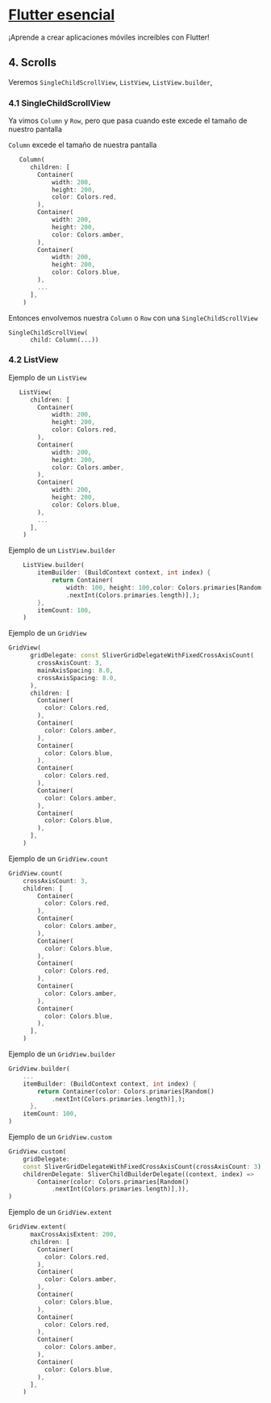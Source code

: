 # [Flutter esencial](../readme.md)

¡Aprende a crear aplicaciones móviles increíbles con Flutter!

## 4. Scrolls
Veremos `SingleChildScrollView`, `ListView`, `ListView.builder`, 

### 4.1 SingleChildScrollView

Ya vimos `Column` y `Row`, pero que pasa cuando este excede el tamaño de nuestro pantalla

 `Column` excede el tamaño de nuestra pantalla
```dart
   Column(
      children: [
        Container(
            width: 200,
            height: 200,
            color: Colors.red,
        ),
        Container(
            width: 200,
            height: 200,
            color: Colors.amber,
        ),
        Container(
            width: 200,
            height: 200,
            color: Colors.blue,
        ),
        ...
      ],
    )
```
Entonces envolvemos nuestra  `Column` o `Row` con una `SingleChildScrollView`

```
SingleChildScrollView(
      child: Column(...))
```      

### 4.2 ListView

Ejemplo de un `ListView`
```dart
   ListView(
      children: [
        Container(
            width: 200,
            height: 200,
            color: Colors.red,
        ),
        Container(
            width: 200,
            height: 200,
            color: Colors.amber,
        ),
        Container(
            width: 200,
            height: 200,
            color: Colors.blue,
        ),
        ...
      ],
    )
```

Ejemplo de un `ListView.builder`

```dart
    ListView.builder(
        itemBuilder: (BuildContext context, int index) {
            return Container(
                width: 100, height: 100,color: Colors.primaries[Random()
                .nextInt(Colors.primaries.length)],);
        },
        itemCount: 100,
    )
```

Ejemplo de un `GridView`
```dart
GridView(
      gridDelegate: const SliverGridDelegateWithFixedCrossAxisCount(
        crossAxisCount: 3,
        mainAxisSpacing: 8.0,
        crossAxisSpacing: 8.0,
      ),
      children: [
        Container(
          color: Colors.red,
        ),
        Container(
          color: Colors.amber,
        ),
        Container(
          color: Colors.blue,
        ),
        Container(
          color: Colors.red,
        ),
        Container(
          color: Colors.amber,
        ),
        Container(
          color: Colors.blue,
        ),
      ],
    )
```

Ejemplo de un `GridView.count`
```dart
GridView.count(
    crossAxisCount: 3,
    children: [
        Container(
          color: Colors.red,
        ),
        Container(
          color: Colors.amber,
        ),
        Container(
          color: Colors.blue,
        ),
        Container(
          color: Colors.red,
        ),
        Container(
          color: Colors.amber,
        ),
        Container(
          color: Colors.blue,
        ),
      ],
    )
```

Ejemplo de un `GridView.builder`
```dart
GridView.builder(
    ...
    itemBuilder: (BuildContext context, int index) {
        return Container(color: Colors.primaries[Random()
            .nextInt(Colors.primaries.length)],);
      },
    itemCount: 100,
)
```

Ejemplo de un `GridView.custom`
```dart
GridView.custom(
    gridDelegate:
    const SliverGridDelegateWithFixedCrossAxisCount(crossAxisCount: 3),
    childrenDelegate: SliverChildBuilderDelegate((context, index) =>
        Container(color: Colors.primaries[Random()
            .nextInt(Colors.primaries.length)],)),
)
```

Ejemplo de un `GridView.extent`
```dart
GridView.extent(
      maxCrossAxisExtent: 200,
      children: [
        Container(
          color: Colors.red,
        ),
        Container(
          color: Colors.amber,
        ),
        Container(
          color: Colors.blue,
        ),
        Container(
          color: Colors.red,
        ),
        Container(
          color: Colors.amber,
        ),
        Container(
          color: Colors.blue,
        ),
      ],
    )
```
